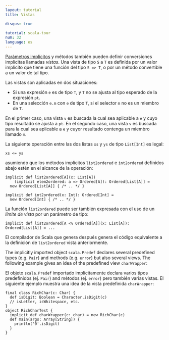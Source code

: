 ```yaml
---
layout: tutorial
title: Vistas

disqus: true

tutorial: scala-tour
num: 32
language: es
---
```


[Parámetros implícitos](implicit-parameters.html) y métodos también pueden definir conversiones implícitas llamadas _vistas_. Una vista de tipo `S` a `T` es definida por un valor implícito que tiene una función del tipo `S => T`, o por un método convertible a un valor de tal tipo.

Las vistas son aplicadas en dos situaciones:
* Si una expresión `e` es de tipo `T`, y `T` no se ajusta al tipo esperado de la expresión `pt`.
* En una selección `e.m` con `e` de tipo `T`, si el selector `m` no es un miembro de `T`.

En el primer caso, una vista `v` es buscada la cual sea aplicable a `e` y cuyo tipo resultado se ajusta a `pt`. En el segundo caso, una vista `v` es buscada para la cual sea aplicable a `e` y cuyor resultado contenga un miembro llamado `m`.

La siguiente operación entre las dos listas `xs` y `ys` de tipo `List[Int]` es legal:

    xs <= ys

asumiendo que los métodos implícitos `list2ordered` e `int2ordered` definidos abajo estén en el alcance de la operación:

    implicit def list2ordered[A](x: List[A])
        (implicit elem2ordered: a => Ordered[A]): Ordered[List[A]] =
      new Ordered[List[A]] { /* .. */ }
    
    implicit def int2ordered(x: Int): Ordered[Int] = 
      new Ordered[Int] { /* .. */ }

La función `list2ordered` puede ser también expresada con el uso de un _límite de vista_ por un parámetro de tipo:

    implicit def list2ordered[A <% Ordered[A]](x: List[A]): Ordered[List[A]] = ...

El compilador de Scala que genera después genera el código equivalente a la definición de `list2ordered` vista anteriormente.

The implicitly imported object `scala.Predef` declares several predefined types (e.g. `Pair`) and methods (e.g. `error`) but also several views. The following example gives an idea of the predefined view `charWrapper`:

El objeto `scala.Predef` importado implicitamente declara varios tipos predefinidos (ej. `Pair`) and métodos (ej. `error`) pero también varias vistas. El siguiente ejemplo muestra una idea de la vista predefinida `charWrapper`:

    final class RichChar(c: Char) {
      def isDigit: Boolean = Character.isDigit(c)
      // isLetter, isWhitespace, etc.
    }
    object RichCharTest {
      implicit def charWrapper(c: char) = new RichChar(c)
      def main(args: Array[String]) {
        println('0'.isDigit)
      }
    }

